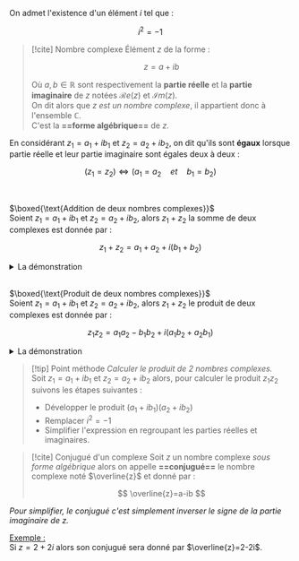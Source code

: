 
On admet l'existence d'un élément $i$ tel que : 

$$
i^2 = -1
$$

>[!cite] Nombre complexe
>Élément $z$ de la forme :
>
>$$
>z=a+ib
>$$
>
>Où $a, b \in \mathbb{R}$  sont respectivement la **partie réelle** et la **partie imaginaire** de $z$ notées $\mathcal{R}e(z)$ et $\mathcal{I}m(z)$.  
>On dit alors que *$z$ est un nombre complexe*, il appartient donc à l'ensemble $\mathbb{C}$.  
>C'est la **==forme algébrique==** de $z$.

En considérant $z_1=a_1+ib_1$ et $z_2=a_2+ib_2$, on dit qu'ils sont **égaux** lorsque partie réelle et leur partie imaginaire sont égales deux à deux : 

$$
(z_1=z_2) \Longleftrightarrow (a_1=a_2 \quad et \quad b_1=b_2)
$$

<br/>

$\boxed{\text{Addition de deux nombres complexes}}$  
Soient $z_1=a_1+ib_1$ et $z_2=a_2+ib_2$, alors $z_1+z_2$ la somme de deux complexes est donnée par : 

$$
z_1+z_2=a_1+a_2+i(b_1+b_2)
$$

<details class="custom-details">
<summary><span class="custom-summary">La démonstration</span></summary>

*Ce résultat se retrouve assez facilement*

$$
\begin{align*}
z_1+z_2 &= (a_1+ib_1)+(a_2+ib_2) \\
&= a_1+a_2+ib_1+ib_2 \\
&= a_1+a_2+\underbrace{i(b_1+b_2)}_{\text{factoriser par }i}
\end{align*}
$$

</details>

<br/>

$\boxed{\text{Produit de deux nombres complexes}}$  
Soient $z_1=a_1+ib_1$ et $z_2=a_2+ib_2$, alors $z_1+z_2$ le produit de deux complexes est donnée par : 

$$
z_1z_2=a_1a_2-b_1b_2+i(a_1b_2+a_2b_1)
$$


<details class="custom-details">
<summary><span class="custom-summary">La démonstration</span></summary>

*Ce résultat se retrouve assez facilement* :

$$
\begin{align*}
z_1z_2 &= (a_1 + ib_1)(a_2 + ib_2) \\
&= a_1a_2 + a_1ib_2 + ib_1a_2 + i^2b_1b_2 & \text{(développer)} \\
&= a_1a_2 + ia_1b_2 + ia_2b_{1} + (-1)(b_1b_2 )& \text{(car } i^2 = -1) \\
&= a_1a_2-b_1b_2 + ia_1b_2 + ia_2b_1 & \text{(regrouper les termes)} \\
&= a_1a_2 - b_1b_2 + i(a_1b_2 + a_2b_{1)}& (\text{factoriser par }i)
\end{align*}
$$

</details>

>[!tip] Point méthode
>*Calculer le produit de 2 nombres complexes.*  
>Soit $z_1=a_1+ib_1$ et $z_2=a_2+ib_2$ alors, pour calculer le produit $z_1z_2$ suivons les étapes suivantes : 
>- Développer le produit $(a_1+ib_1)(a_2+ib_2)$
>- Remplacer $i^2=-1$
>- Simplifier l'expression en regroupant les parties réelles et imaginaires.

>[!cite] Conjugué d'un complexe
>Soit $z$ un nombre complexe *sous forme algébrique* alors on appelle **==conjugué==** le nombre complexe noté $\overline{z}$ et donné par : 
>
>$$
>\overline{z}=a-ib
$$

*Pour simplifier, le conjugué c'est simplement inverser le signe de la partie imaginaire de $z$.*  

<u>Exemple :</u>  
Si $z=2+2i$ alors son conjugué sera donné par $\overline{z}=2-2i$.

